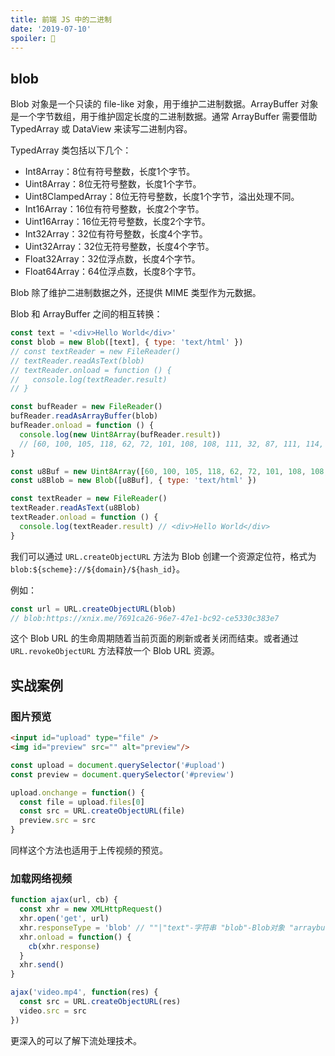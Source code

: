 ```yaml
---
title: 前端 JS 中的二进制
date: '2019-07-10'
spoiler: 💾
---
```


## blob

Blob 对象是一个只读的 file-like 对象，用于维护二进制数据。ArrayBuffer 对象是一个字节数组，用于维护固定长度的二进制数据。通常 ArrayBuffer 需要借助 TypedArray 或 DataView 来读写二进制内容。

TypedArray 类包括以下几个：

- Int8Array：8位有符号整数，长度1个字节。
- Uint8Array：8位无符号整数，长度1个字节。
- Uint8ClampedArray：8位无符号整数，长度1个字节，溢出处理不同。
- Int16Array：16位有符号整数，长度2个字节。
- Uint16Array：16位无符号整数，长度2个字节。
- Int32Array：32位有符号整数，长度4个字节。
- Uint32Array：32位无符号整数，长度4个字节。
- Float32Array：32位浮点数，长度4个字节。
- Float64Array：64位浮点数，长度8个字节。

Blob 除了维护二进制数据之外，还提供 MIME 类型作为元数据。

Blob 和 ArrayBuffer 之间的相互转换：

```js
const text = '<div>Hello World</div>'
const blob = new Blob([text], { type: 'text/html' })
// const textReader = new FileReader()
// textReader.readAsText(blob)
// textReader.onload = function () {
//   console.log(textReader.result)
// }

const bufReader = new FileReader()
bufReader.readAsArrayBuffer(blob)
bufReader.onload = function () {
  console.log(new Uint8Array(bufReader.result))
  // [60, 100, 105, 118, 62, 72, 101, 108, 108, 111, 32, 87, 111, 114, 108, 100, 60, 47, 100, 105, 118, 62]
}

const u8Buf = new Uint8Array([60, 100, 105, 118, 62, 72, 101, 108, 108, 111, 32, 87, 111, 114, 108, 100, 60, 47, 100, 105, 118, 62])
const u8Blob = new Blob([u8Buf], { type: 'text/html' })

const textReader = new FileReader()
textReader.readAsText(u8Blob)
textReader.onload = function () {
  console.log(textReader.result) // <div>Hello World</div>
}
```

我们可以通过 `URL.createObjectURL` 方法为 Blob 创建一个资源定位符，格式为 `blob:${scheme}://${domain}/${hash_id}`。

例如：

```js
const url = URL.createObjectURL(blob)
// blob:https://xnix.me/7691ca26-96e7-47e1-bc92-ce5330c383e7
```

这个 Blob URL 的生命周期随着当前页面的刷新或者关闭而结束。或者通过 `URL.revokeObjectURL` 方法释放一个 Blob URL 资源。

## 实战案例

### 图片预览

```html
<input id="upload" type="file" />
<img id="preview" src="" alt="preview"/>
```

```js
const upload = document.querySelector('#upload')
const preview = document.querySelector('#preview')

upload.onchange = function() {
  const file = upload.files[0]
  const src = URL.createObjectURL(file)
  preview.src = src
}
```

同样这个方法也适用于上传视频的预览。

### 加载网络视频

```js
function ajax(url, cb) {
  const xhr = new XMLHttpRequest()
  xhr.open('get', url)
  xhr.responseType = 'blob' // ""|"text"-字符串 "blob"-Blob对象 "arraybuffer"-ArrayBuffer对象
  xhr.onload = function() {
    cb(xhr.response)
  }
  xhr.send()
}

ajax('video.mp4', function(res) {
  const src = URL.createObjectURL(res)
  video.src = src
})
```

更深入的可以了解下流处理技术。
